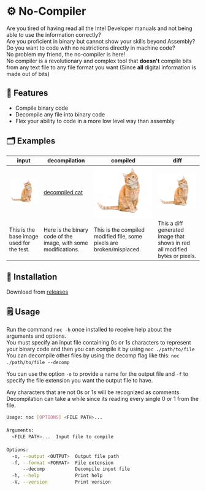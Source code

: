 # ⚙️ No-Compiler
Are you tired of having read all the Intel Developer manuals and not being able to use the information correctly?  
Are you proficient in binary but cannot show your skills beyond Assembly?  
Do you want to code with no restrictions directly in machine code?  
No problem my friend, the no-compiler is here!  
No compiler is a revolutionary and complex tool that **doesn't** compile bits from any text file to any file format you want (Since **all** digital information is made out of bits)  

## 💫 Features
- Compile binary code
- Decompile any file into binary code
- Flex your ability to code in a more low level way than assembly

## 🗂️ Examples

| input                                     | decompilation                                                  | compiled                                                              | diff                                                                        |
|-------------------------------------------|----------------------------------------------------------------|-----------------------------------------------------------------------|-----------------------------------------------------------------------------|
| ![input cat](./examples/cat/input_cat.jpg) | [decompiled cat](./examples/cat/cat.nc)                         | ![compiled cat](./examples/cat/compiled_cat.jpg)                       | ![diff cat](./examples/cat/diff_cat.jpg)                                     |
| This is the base image used for the test. | Here is the binary code of the image, with some modifications. | This is the compiled modified file, some pixels are broken/misplaced. | This a diff generated image that shows in red all modified bytes or pixels. |

## 💾 Installation

Download from [releases](https://github.com/gg0074x/no-compiler/releases)

## 🗒️ Usage

Run the command `noc -h` once installed to receive help about the arguments and options.  
You must specify an input file containing 0s or 1s characters to represent your binary code and then you can compile it by using `noc ./path/to/file`  
You can decompile other files by using the decomp flag like this: `noc ./path/to/file --decomp`  

You can use the option `-o` to provide a name for the output file and `-f` to specify the file extension you want the output file to have.  

Any characters that are not 0s or 1s will be recognized as comments.  
Decompilation can take a while since its reading every single 0 or 1 from the file.  

```sh
Usage: noc [OPTIONS] <FILE PATH>...

Arguments:
  <FILE PATH>...  Input file to compile

Options:
  -o, --output <OUTPUT>  Output file path
  -f, --format <FORMAT>  File extension
      --decomp           Decompile input file
  -h, --help             Print help
  -V, --version          Print version
```
